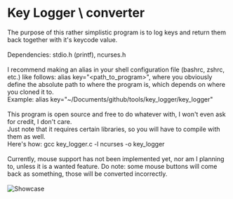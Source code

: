 # Key Logger \\ converter

The purpose of this rather simplistic program is to log keys and return them back together with it's keycode value.\
\
Dependencies: stdio.h (printf), ncurses.h\
\
I recommend making an alias in your shell configuration file (bashrc, zshrc, etc.) like follows: alias key="\<path\_to\_program\>", where you obviously define the absolute path to where the program is, which depends on where you cloned it to.\
Example: alias key="~/Documents/github/tools/key\_logger/key\_logger"\
\
This program is open source and free to do whatever with, I won't even ask for credit, I don't care.\
Just note that it requires certain libraries, so you will have to compile with them as well.\
Here's how: gcc key\_logger.c -l ncurses -o key\_logger\
\
Currently, mouse support has not been implemented yet, nor am I planning to, unless it is a wanted feature. Do note: some mouse buttons will come back as something, those will be converted incorrectly.\
\
![Showcase](https://raw.githubusercontent.com/LarsCampus19/Key_Logger_and_Converter/tool/delete-me/Showcase.gif)
